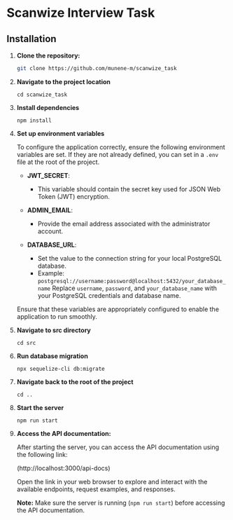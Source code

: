 # Scanwize Interview Task

## Installation

1. **Clone the repository:**

   ```bash
   git clone https://github.com/munene-m/scanwize_task
   ```

2. **Navigate to the project location**

   ```
   cd scanwize_task
   ```

3. **Install dependencies**

   ```
   npm install
   ```

4. **Set up environment variables**

   To configure the application correctly, ensure the following environment variables are set. If they are not already defined, you can set in a `.env` file at the root of the project.

   - **JWT_SECRET**:

     - This variable should contain the secret key used for JSON Web Token (JWT) encryption.

   - **ADMIN_EMAIL**:

     - Provide the email address associated with the administrator account.

   - **DATABASE_URL**:
     - Set the value to the connection string for your local PostgreSQL database.
     - Example: `postgresql://username:password@localhost:5432/your_database_name`
       Replace `username`, `password`, and `your_database_name` with your PostgreSQL credentials and database name.

   Ensure that these variables are appropriately configured to enable the application to run smoothly.

5. **Navigate to src directory**

   ```
   cd src
   ```

6. **Run database migration**

   ```
   npx sequelize-cli db:migrate
   ```

7. **Navigate back to the root of the project**

   ```
   cd ..
   ```

8. **Start the server**

   ```
   npm run start
   ```

9. **Access the API documentation:**

   After starting the server, you can access the API documentation using the following link:

   (http://localhost:3000/api-docs)

   Open the link in your web browser to explore and interact with the available endpoints, request examples, and responses.

   **Note:** Make sure the server is running (`npm run start`) before accessing the API documentation.
